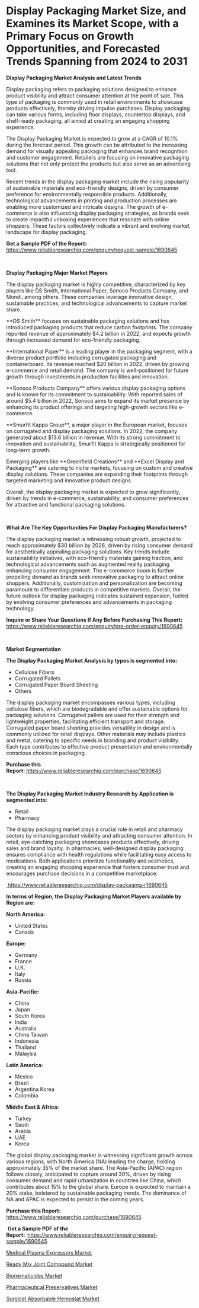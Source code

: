 <p><h1>Display Packaging Market Size, and Examines its Market Scope, with a Primary Focus on Growth Opportunities, and Forecasted Trends Spanning from 2024 to 2031</h1></p><p><strong>Display Packaging Market Analysis and Latest Trends</strong></p>
<p><p>Display packaging refers to packaging solutions designed to enhance product visibility and attract consumer attention at the point of sale. This type of packaging is commonly used in retail environments to showcase products effectively, thereby driving impulse purchases. Display packaging can take various forms, including floor displays, countertop displays, and shelf-ready packaging, all aimed at creating an engaging shopping experience.</p><p>The Display Packaging Market is expected to grow at a CAGR of 10.1% during the forecast period. This growth can be attributed to the increasing demand for visually appealing packaging that enhances brand recognition and customer engagement. Retailers are focusing on innovative packaging solutions that not only protect the products but also serve as an advertising tool.</p><p>Recent trends in the display packaging market include the rising popularity of sustainable materials and eco-friendly designs, driven by consumer preference for environmentally responsible products. Additionally, technological advancements in printing and production processes are enabling more customized and intricate designs. The growth of e-commerce is also influencing display packaging strategies, as brands seek to create impactful unboxing experiences that resonate with online shoppers. These factors collectively indicate a vibrant and evolving market landscape for display packaging.</p></p>
<p><strong>Get a Sample PDF of the Report:&nbsp;</strong> <a href="https://www.reliableresearchiq.com/enquiry/request-sample/1690645?utm_campaign=103&utm_medium=2&utm_source=Github&utm_content=ia&utm_term=11112024&utm_id=display-packaging">https://www.reliableresearchiq.com/enquiry/request-sample/1690645</a></p>
<p>&nbsp;</p>
<p><strong>Display Packaging Major Market Players</strong></p>
<p><p>The display packaging market is highly competitive, characterized by key players like DS Smith, International Paper, Sonoco Products Company, and Mondi, among others. These companies leverage innovative design, sustainable practices, and technological advancements to capture market share.</p><p>**DS Smith** focuses on sustainable packaging solutions and has introduced packaging products that reduce carbon footprints. The company reported revenue of approximately $4.2 billion in 2022, and expects growth through increased demand for eco-friendly packaging.</p><p>**International Paper** is a leading player in the packaging segment, with a diverse product portfolio including corrugated packaging and containerboard. Its revenue reached $20 billion in 2022, driven by growing e-commerce and retail demand. The company is well-positioned for future growth through investments in production facilities and innovation.</p><p>**Sonoco Products Company** offers various display packaging options and is known for its commitment to sustainability. With reported sales of around $5.4 billion in 2022, Sonoco aims to expand its market presence by enhancing its product offerings and targeting high-growth sectors like e-commerce.</p><p>**Smurfit Kappa Group**, a major player in the European market, focuses on corrugated and display packaging solutions. In 2022, the company generated about $13.6 billion in revenue. With its strong commitment to innovation and sustainability, Smurfit Kappa is strategically positioned for long-term growth.</p><p>Emerging players like **Greenfield Creations** and **Excel Display and Packaging** are catering to niche markets, focusing on custom and creative display solutions. These companies are expanding their footprints through targeted marketing and innovative product designs.</p><p>Overall, the display packaging market is expected to grow significantly, driven by trends in e-commerce, sustainability, and consumer preferences for attractive and functional packaging solutions.</p></p>
<p>&nbsp;</p>
<p><strong>What Are The Key Opportunities For Display Packaging Manufacturers?</strong></p>
<p><p>The display packaging market is witnessing robust growth, projected to reach approximately $30 billion by 2026, driven by rising consumer demand for aesthetically appealing packaging solutions. Key trends include sustainability initiatives, with eco-friendly materials gaining traction, and technological advancements such as augmented reality packaging enhancing consumer engagement. The e-commerce boom is further propelling demand as brands seek innovative packaging to attract online shoppers. Additionally, customization and personalization are becoming paramount to differentiate products in competitive markets. Overall, the future outlook for display packaging indicates sustained expansion, fueled by evolving consumer preferences and advancements in packaging technology.</p></p>
<p><strong>Inquire or Share Your Questions If Any Before Purchasing This Report:</strong> <a href="https://www.reliableresearchiq.com/enquiry/pre-order-enquiry/1690645?utm_campaign=103&utm_medium=2&utm_source=Github&utm_content=ia&utm_term=11112024&utm_id=display-packaging">https://www.reliableresearchiq.com/enquiry/pre-order-enquiry/1690645</a></p>
<p>&nbsp;</p>
<p><strong>Market Segmentation</strong></p>
<p><strong>The Display Packaging Market Analysis by types is segmented into:</strong></p>
<p><ul><li>Cellulose Fibers</li><li>Corrugated Pallets</li><li>Corrugated Paper Board Sheeting</li><li>Others</li></ul></p>
<p><p>The display packaging market encompasses various types, including cellulose fibers, which are biodegradable and offer sustainable options for packaging solutions. Corrugated pallets are used for their strength and lightweight properties, facilitating efficient transport and storage. Corrugated paper board sheeting provides versatility in design and is commonly utilized for retail displays. Other materials may include plastics and metal, catering to specific needs in branding and product visibility. Each type contributes to effective product presentation and environmentally conscious choices in packaging.</p></p>
<p><strong>Purchase this Report:&nbsp;</strong><a href="https://www.reliableresearchiq.com/purchase/1690645?utm_campaign=103&utm_medium=2&utm_source=Github&utm_content=ia&utm_term=11112024&utm_id=display-packaging">https://www.reliableresearchiq.com/purchase/1690645</a></p>
<p>&nbsp;</p>
<p><strong>The Display Packaging Market Industry Research by Application is segmented into:</strong></p>
<p><ul><li>Retail</li><li>Pharmacy</li></ul></p>
<p><p>The display packaging market plays a crucial role in retail and pharmacy sectors by enhancing product visibility and attracting consumer attention. In retail, eye-catching packaging showcases products effectively, driving sales and brand loyalty. In pharmacies, well-designed display packaging ensures compliance with health regulations while facilitating easy access to medications. Both applications prioritize functionality and aesthetics, creating an engaging shopping experience that fosters consumer trust and encourages purchase decisions in a competitive marketplace.</p></p>
<p><a href="https://www.reliableresearchiq.com/display-packaging-r1690645?utm_campaign=103&utm_medium=2&utm_source=Github&utm_content=ia&utm_term=11112024&utm_id=display-packaging">&nbsp;https://www.reliableresearchiq.com/display-packaging-r1690645</a></p>
<p><strong>In terms of Region, the Display Packaging Market Players available by Region are:</strong></p>
<p>
    <p> <strong> North America: </strong>
        <ul>
            <li>United States</li>
            <li>Canada</li>
        </ul>
        </p> 
    <p> <strong> Europe: </strong>
        <ul>
            <li>Germany</li>
            <li>France</li>
            <li>U.K.</li>
            <li>Italy</li>
            <li>Russia</li>
        </ul>
        </p> 
    <p> <strong> Asia-Pacific: </strong>
        <ul>
            <li>China</li>
            <li>Japan</li>
            <li>South Korea</li>
            <li>India</li>
            <li>Australia</li>
            <li>China Taiwan</li>
            <li>Indonesia</li>
            <li>Thailand</li>
            <li>Malaysia</li>
        </ul>
        </p> 
    <p> <strong> Latin America: </strong>
        <ul>
            <li>Mexico</li>
            <li>Brazil</li>
            <li>Argentina Korea</li>
            <li>Colombia</li>
        </ul>
        </p> 
    <p> <strong> Middle East & Africa: </strong>
        <ul>
            <li>Turkey</li>
            <li>Saudi</li>
            <li>Arabia</li>
            <li>UAE</li>
            <li>Korea</li>
        </ul>
    </p>
    </p>
<p><p>The global display packaging market is witnessing significant growth across various regions, with North America (NA) leading the charge, holding approximately 35% of the market share. The Asia-Pacific (APAC) region follows closely, anticipated to capture around 30%, driven by rising consumer demand and rapid urbanization in countries like China, which contributes about 15% to the global share. Europe is expected to maintain a 20% stake, bolstered by sustainable packaging trends. The dominance of NA and APAC is expected to persist in the coming years.</p></p>
<p><strong>Purchase this Report: </strong><a href="https://www.reliableresearchiq.com/purchase/1690645?utm_campaign=103&utm_medium=2&utm_source=Github&utm_content=ia&utm_term=11112024&utm_id=display-packaging">https://www.reliableresearchiq.com/purchase/1690645</a></p>
<p>&nbsp;<strong>Get a Sample PDF of the Report:&nbsp;&nbsp;</strong><a href="https://www.reliableresearchiq.com/enquiry/request-sample/1690645?utm_campaign=103&utm_medium=2&utm_source=Github&utm_content=ia&utm_term=11112024&utm_id=display-packaging">https://www.reliableresearchiq.com/enquiry/request-sample/1690645</a></p>
<p><strong></strong></p>
<p><p><a href="https://issuu.com/reportprime-2/docs/medical-plasma-expressors-market-si_77a85031e10b21?utm_campaign=103&utm_medium=2&utm_source=Github&utm_content=ia&utm_term=11112024&utm_id=display-packaging">Medical Plasma Expressors Market</a></p><p><a href="https://www.linkedin.com/pulse/ready-mix-joint-compound-market-outlook-share-analysis-growth-lwnff?utm_campaign=103&utm_medium=2&utm_source=Github&utm_content=ia&utm_term=11112024&utm_id=display-packaging">Ready Mix Joint Compound Market</a></p><p><a href="https://github.com/diedrer4btm/Market-Research-Report-List-1/blob/main/bionematicides-market.md?utm_campaign=103&utm_medium=2&utm_source=Github&utm_content=ia&utm_term=11112024&utm_id=display-packaging">Bionematicides Market</a></p><p><a href="https://www.linkedin.com/pulse/unlocking-growth-potential-strategic-analysis-pharmaceutical-q901f?utm_campaign=103&utm_medium=2&utm_source=Github&utm_content=ia&utm_term=11112024&utm_id=display-packaging">Pharmaceutical Preservatives Market</a></p><p><a href="https://issuu.com/reportprime-2/docs/surgicel-absorbable-hemostat-market_b6154f4e92098b?utm_campaign=103&utm_medium=2&utm_source=Github&utm_content=ia&utm_term=11112024&utm_id=display-packaging">Surgicel Absorbable Hemostat Market</a></p></p>